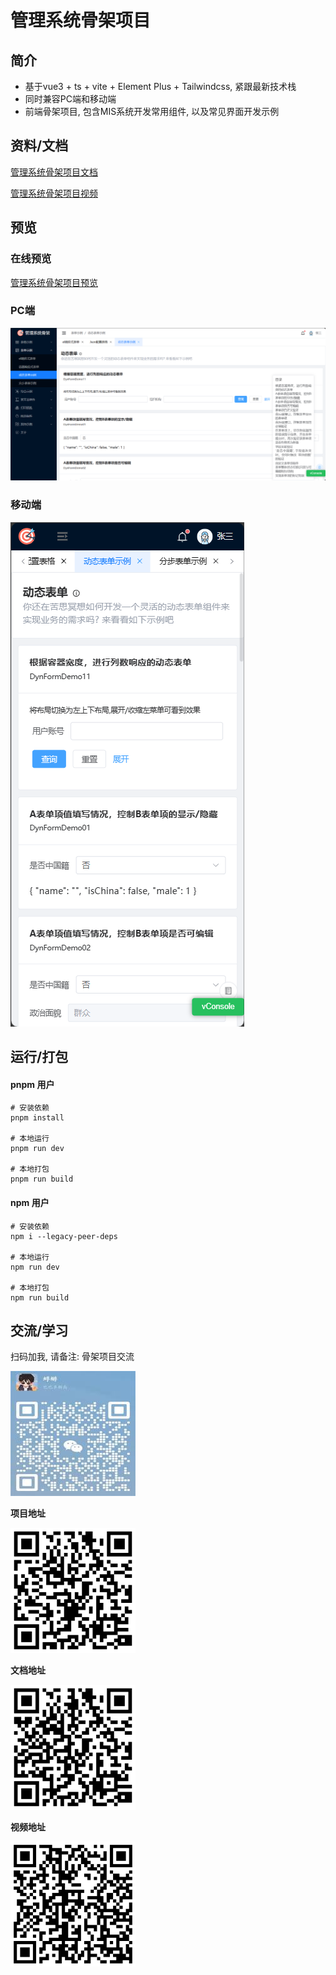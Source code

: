 # 管理系统骨架项目

## 简介

* 基于vue3 + ts + vite + Element Plus + Tailwindcss, 紧跟最新技术栈
* 同时兼容PC端和移动端
* 前端骨架项目, 包含MIS系统开发常用组件, 以及常见界面开发示例

## 资料/文档

[管理系统骨架项目文档](https://free_pan.gitee.io/archetype-backend-template-doc/)

[管理系统骨架项目视频](https://www.bilibili.com/video/BV1v64y1V7to)

## 预览

### 在线预览

[管理系统骨架项目预览](https://free_pan.gitee.io/archetype-backend-template)

### PC端

![](./pc-preview.png)

### 移动端

![](./mobile-preview.png)

## 运行/打包

#### pnpm 用户

```shell
# 安装依赖
pnpm install

# 本地运行
pnpm run dev

# 本地打包
pnpm run build
```

#### npm 用户

```shell
# 安装依赖
npm i --legacy-peer-deps

# 本地运行
npm run dev

# 本地打包
npm run build
```

## 交流/学习

扫码加我, 请备注: 骨架项目交流

<img src="./my-wx.jpg"/>

**项目地址**

<img src="./home-code.png"/>

**文档地址**

<img src="./doc-code.png"/>

**视频地址**

<img src="./video-code.png"/>
